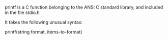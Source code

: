 printf is a C function belonging to the ANSI C standard library, and included in the file stdio.h

It takes the following unusual syntax:

printf(string format, items-to-format)
